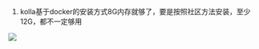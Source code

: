 
1. kolla基于docker的安装方式8G内存就够了，要是按照社区方法安装，至少12G，都不一定够用


![](https://i.loli.net/2019/03/21/5c93b3f3ac779.png)
